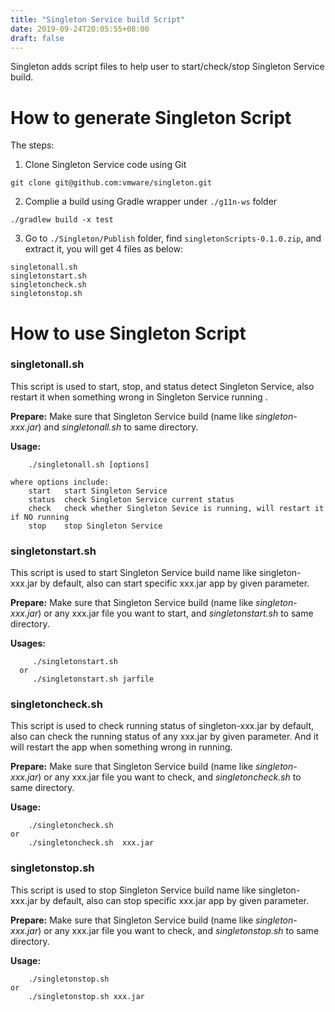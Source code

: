 ```yaml
---
title: "Singleton Service build Script"
date: 2019-09-24T20:05:55+08:00
draft: false
---
```

Singleton adds script files to help user to start/check/stop Singleton Service build.

# How to generate Singleton Script
The steps:

1. Clone Singleton Service code using Git
```
git clone git@github.com:vmware/singleton.git
```

2. Complie a build using Gradle wrapper under `./g11n-ws` folder
```
./gradlew build -x test
```

3. Go to `./Singleton/Publish` folder, find `singletonScripts-0.1.0.zip`, and extract it, you will get 4 files as below:
```
singletonall.sh
singletonstart.sh
singletoncheck.sh
singletonstop.sh
```

# How to use Singleton Script

### singletonall.sh 
This script is used to start, stop, and status detect Singleton Service, also restart it when something wrong in Singleton Service running .

**Prepare:**
Make sure that Singleton Service build (name like *singleton-xxx.jar*)  and *singletonall.sh* to same directory.

**Usage:**
```
	./singletonall.sh [options]

where options include:
	start	start Singleton Service
	status	check Singleton Service current status
	check	check whether Singleton Sevice is running, will restart it if NO running
	stop	stop Singleton Service
```


### singletonstart.sh 
This script is used to start Singleton Service build name like singleton-xxx.jar by default, also can start specific xxx.jar app by given parameter. 

**Prepare:**
Make sure that Singleton Service build (name like *singleton-xxx.jar*) or any xxx.jar file you want to start, and *singletonstart.sh* to same directory.

**Usages:** 
```
 	 ./singletonstart.sh
  or 
 	 ./singletonstart.sh jarfile
```

### singletoncheck.sh
This script is used to check running status of singleton-xxx.jar by default, also can check the running status of any xxx.jar by given parameter. And it will restart the app when something wrong in running.

**Prepare:**
Make sure that Singleton Service build (name like *singleton-xxx.jar*) or any xxx.jar file you want to check,  and *singletoncheck.sh* to same directory.

**Usage:**
```
	./singletoncheck.sh 
or
	./singletoncheck.sh  xxx.jar
```


### singletonstop.sh
This script is used to stop Singleton Service build name like singleton-xxx.jar by default, also can stop specific xxx.jar app by given parameter.

**Prepare:**
Make sure that Singleton Service build (name like *singleton-xxx.jar*) or any xxx.jar file you want to check,  and *singletonstop.sh* to same directory.

**Usage:**
```
	./singletonstop.sh
or
	./singletonstop.sh xxx.jar
```
